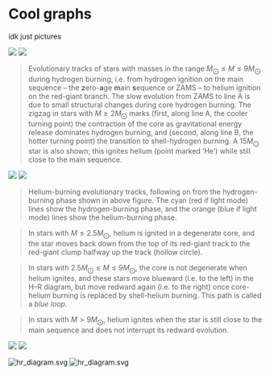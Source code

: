 # Cool graphs

idk just pictures

![](../assets/hayashi_limit_2.png#only-light)
![](../assets/hayashi_limit_2_dark.png#only-dark)

> Evolutionary tracks of stars with masses in the range $M_\bigodot \leq M \leq 9M_\bigodot$ during hydrogen burning, i.e. from hydrogen ignition on the main sequence – the **z**ero-**a**ge **m**ain **s**equence or ZAMS – to helium ignition on the red-giant branch. The slow evolution from ZAMS to line A is due to small structural changes during core hydrogen burning. The zigzag in stars with $M \geq 2M_\bigodot$ marks (first, along line A, the cooler turning point) the contraction of the core as gravitational energy release dominates hydrogen burning, and (second, along line B, the hotter turning point) the transition to shell-hydrogen burning. A $15M_\bigodot$ star is also shown; this ignites helium (point marked ‘He’) while still close to the main sequence.

![](../assets/He.png#only-light)
![](../assets/He_dark.png#only-dark)

> Helium-burning evolutionary tracks, following on from the hydrogen-burning phase shown in above figure. The cyan (red if light mode) lines show the hydrogen-burning phase, and the orange (blue if light mode) lines show the helium-burning phase.

> In stars with $M\leq2.5M_\bigodot$, helium is ignited in a degenerate core, and the star moves back down from the top of its red-giant track to the red-giant clump halfway up the track (hollow circle).

> In stars with $2.5M_\bigodot \leq M \leq 9M_\bigodot$, the core is not degenerate when helium ignites, and these stars move blueward (i.e. to the left) in the H–R diagram, but move redward again (i.e. to the right) once core-helium burning is replaced by shell-helium burning. This path is called a _blue loop_.

> In stars with $M>9M_\bigodot$, helium ignites when the star is still close to the main sequence and does not interrupt its redward evolution.

![](../assets/evolutionary_track_5m.svg#only-light)
![](../assets/evolutionary_track_5m_dark.svg#only-dark)

![hr_diagram.svg](../assets/hr_diagram.svg#only-light)
![hr_diagram.svg](../assets/hr_diagram_dark.svg#only-dark)
